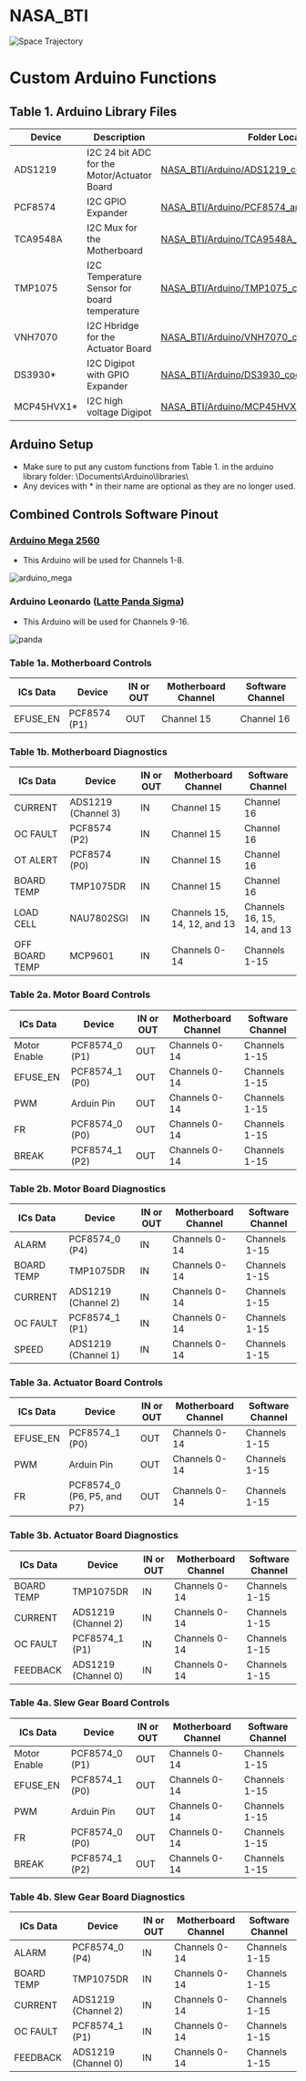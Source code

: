 # NASA_BTI
<img src="https://github.com/TjadenWright/NASA_BTI/blob/main/Media/Space Trajectory logo.jpg" alt="Space Trajectory" title="Space Trajectory" />

# Custom Arduino Functions
## Table 1. Arduino Library Files
| Device  | Description | Folder Location |
| ------------- | ------------- |--------------|
| ADS1219 | I2C 24 bit ADC for the Motor/Actuator Board | [NASA_BTI/Arduino/ADS1219_code/ADS1219](https://github.com/TjadenWright/NASA_BTI/tree/main/Arduino/ADS1219_code/ADS1219) | 
| PCF8574 | I2C GPIO Expander | [NASA_BTI/Arduino/PCF8574_and_PWM_code/PCF8574](https://github.com/TjadenWright/NASA_BTI/tree/main/Arduino/PCF8574_and_PWM_code/PCF8574) | 
| TCA9548A | I2C Mux for the Motherboard | [NASA_BTI/Arduino/TCA9548A_code/TCA9548A](https://github.com/TjadenWright/NASA_BTI/tree/main/Arduino/TCA9548A_code/TCA9548A) |
| TMP1075 | I2C Temperature Sensor for board temperature | [NASA_BTI/Arduino/TMP1075_code/TMP1075](https://github.com/TjadenWright/NASA_BTI/tree/main/Arduino/TMP1075_code/TMP1075) |
| VNH7070 | I2C Hbridge for the Actuator Board | [NASA_BTI/Arduino/VNH7070_code/VNH7070](https://github.com/TjadenWright/NASA_BTI/tree/main/Arduino/VNH7070_code/VNH7070) |
| DS3930* | I2C Digipot with GPIO Expander | [NASA_BTI/Arduino/DS3930_code/DS3930](https://github.com/TjadenWright/NASA_BTI/tree/main/Arduino/DS3930_code/DS3930) |
| MCP45HVX1* | I2C high voltage Digipot | [NASA_BTI/Arduino/MCP45HVX1_code/MCP45HVX1](https://github.com/TjadenWright/NASA_BTI/tree/main/Arduino/MCP45HVX1_code/MCP45HVX1) |


## Arduino Setup
* Make sure to put any custom functions from Table 1. in the arduino library folder: \Documents\Arduino\libraries\
* Any devices with * in their name are optional as they are no longer used.

## Combined Controls Software Pinout
### [Arduino Mega 2560](https://www.amazon.com/ARDUINO-MEGA-2560-REV3-A000067/dp/B0046AMGW0/ref=asc_df_B0046AMGW0/?tag=hyprod-20&linkCode=df0&hvadid=309743296044&hvpos=&hvnetw=g&hvrand=49053266616977050&hvpone=&hvptwo=&hvqmt=&hvdev=c&hvdvcmdl=&hvlocint=&hvlocphy=1025714&hvtargid=pla-516265455074&psc=1&mcid=5a8163990af63657ae8d0acd875032ba&gclid=Cj0KCQjwwYSwBhDcARIsAOyL0fihiKt0s13scxhQRWIWF-R_5dx5jALIs2MZE2kc4TPAUg5bMTdHDSsaAnjSEALw_wcB)
* This Arduino will be used for Channels 1-8.
<img src="https://github.com/TjadenWright/NASA_BTI/blob/main/Media/arduino_mega.png" alt="arduino_mega" title="arduino_mega" />

### Arduino Leonardo ([Latte Panda Sigma](https://www.dfrobot.com/product-2748.html))
* This Arduino will be used for Channels 9-16.
<img src="https://github.com/TjadenWright/NASA_BTI/blob/main/Media/panda.png" alt="panda" title="panda" />

### Table 1a. Motherboard Controls
| ICs Data  | Device | IN or OUT | Motherboard Channel | Software Channel |
| ----------| ------ |-----------| ------------------- | ---------------- |
| EFUSE_EN | PCF8574 (P1) |	OUT	| Channel 15 | Channel 16 |

### Table 1b. Motherboard Diagnostics
| ICs Data  | Device | IN or OUT | Motherboard Channel | Software Channel |
| ----------| ------ |-----------| ------------------- | ---------------- |
| CURRENT |	ADS1219 (Channel 3)	| IN |	Channel 15	| Channel 16 |
| OC FAULT | PCF8574 (P2) |	IN |	Channel 15 | Channel 16 |
| OT ALERT	| PCF8574 (P0) | IN | Channel 15 | Channel 16 |
| BOARD TEMP | TMP1075DR | IN |Channel 15 |Channel 16 |
| LOAD CELL	| NAU7802SGI | IN | Channels 15, 14, 12, and 13 | Channels 16, 15, 14, and 13 |
| OFF BOARD TEMP | MCP9601 | IN | Channels 0-14 | Channels 1-15 |


### Table 2a. Motor Board Controls
| ICs Data  | Device | IN or OUT | Motherboard Channel | Software Channel |
| ----------| ------ |-----------| ------------------- | ---------------- |
| Motor Enable | PCF8574_0 (P1) | OUT |Channels 0-14 | Channels 1-15 |
| EFUSE_EN | PCF8574_1 (P0) | OUT | Channels 0-14 | Channels 1-15 |
| PWM | Arduin Pin | OUT | Channels 0-14 | Channels 1-15 | 
| FR | PCF8574_0 (P0) | OUT	| Channels 0-14	| Channels 1-15 |
| BREAK	| PCF8574_1 (P2) | OUT | Channels 0-14	| Channels 1-15 |

### Table 2b. Motor Board Diagnostics
| ICs Data  | Device | IN or OUT | Motherboard Channel | Software Channel |
| ----------| ------ |-----------| ------------------- | ---------------- |
| ALARM	| PCF8574_0 (P4) | IN |	Channels 0-14 | Channels 1-15 |
| BOARD TEMP | TMP1075DR | IN | Channels 0-14 | Channels 1-15 |
| CURRENT | ADS1219 (Channel 2)	| IN | Channels 0-14 | Channels 1-15 |
| OC FAULT	| PCF8574_1 (P1) | IN | Channels 0-14 | Channels 1-15 |
| SPEED	| ADS1219 (Channel 1) | IN | Channels 0-14 | Channels 1-15 |


### Table 3a. Actuator Board Controls
| ICs Data  | Device | IN or OUT | Motherboard Channel | Software Channel |
| ----------| ------ |-----------| ------------------- | ---------------- |
| EFUSE_EN | PCF8574_1 (P0) | OUT | Channels 0-14 | Channels 1-15 |
| PWM | Arduin Pin | OUT | Channels 0-14 | Channels 1-15 | 
| FR | PCF8574_0 (P6, P5, and P7) | OUT	| Channels 0-14	| Channels 1-15 |

### Table 3b. Actuator Board Diagnostics
| ICs Data  | Device | IN or OUT | Motherboard Channel | Software Channel |
| ----------| ------ |-----------| ------------------- | ---------------- |
| BOARD TEMP | TMP1075DR | IN | Channels 0-14 | Channels 1-15 |
| CURRENT | ADS1219 (Channel 2)	| IN | Channels 0-14 | Channels 1-15 |
| OC FAULT	| PCF8574_1 (P1) | IN | Channels 0-14 | Channels 1-15 |
| FEEDBACK	| ADS1219 (Channel 0) | IN | Channels 0-14 | Channels 1-15 |

### Table 4a. Slew Gear Board Controls
| ICs Data  | Device | IN or OUT | Motherboard Channel | Software Channel |
| ----------| ------ |-----------| ------------------- | ---------------- |
| Motor Enable | PCF8574_0 (P1) | OUT |Channels 0-14 | Channels 1-15 |
| EFUSE_EN | PCF8574_1 (P0) | OUT | Channels 0-14 | Channels 1-15 |
| PWM | Arduin Pin | OUT | Channels 0-14 | Channels 1-15 | 
| FR | PCF8574_0 (P0) | OUT	| Channels 0-14	| Channels 1-15 |
| BREAK	| PCF8574_1 (P2) | OUT | Channels 0-14	| Channels 1-15 |

### Table 4b. Slew Gear Board Diagnostics
| ICs Data  | Device | IN or OUT | Motherboard Channel | Software Channel |
| ----------| ------ |-----------| ------------------- | ---------------- |
| ALARM	| PCF8574_0 (P4) | IN |	Channels 0-14 | Channels 1-15 |
| BOARD TEMP | TMP1075DR | IN | Channels 0-14 | Channels 1-15 |
| CURRENT | ADS1219 (Channel 2)	| IN | Channels 0-14 | Channels 1-15 |
| OC FAULT	| PCF8574_1 (P1) | IN | Channels 0-14 | Channels 1-15 |
| FEEDBACK	| ADS1219 (Channel 0) | IN | Channels 0-14 | Channels 1-15 |

